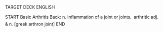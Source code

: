 TARGET DECK
ENGLISH

START
Basic
Arthritis
Back: n. Inflammation of a joint or joints.  arthritic adj. & n. [greek arthron joint]
END
